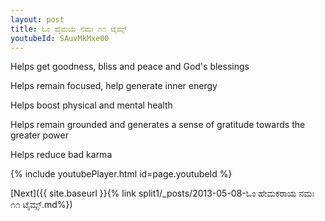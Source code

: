 ```yaml
---
layout: post
title: ಓಂ ಹೈಮಯ ನಮಃ ೧೧ ಟೈಮ್ಸ್
youtubeId: SAuvMkMxe00
---
```

 
 
Helps get goodness, bliss and peace and God's blessings
 
Helps remain focused, help generate inner energy 
 
Helps boost physical and mental health 
 
Helps remain grounded and generates a sense of gratitude towards the greater power 
 
Helps reduce bad karma
 
 
 
 


{% include youtubePlayer.html id=page.youtubeId %}
 
[Next]({{ site.baseurl }}{% link  split1/_posts/2013-05-08-ಓಂ ಹೇಮಕರಾಯ ನಮಃ ೧೧ ಟೈಮ್ಸ್.md%})
 
